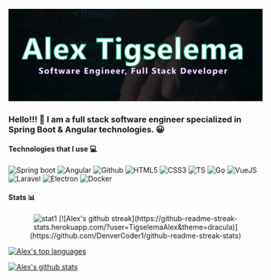 
![title](./hero.png)
### Hello!!! 👋 I am a full stack software engineer specialized in Spring Boot & Angular technologies. :grinning:
#### Technologies that I use :computer:
![Spring boot](https://img.shields.io/badge/Spring_Boot-F2F4F9?style=for-the-badge&logo=spring-boot)
![Angular](https://img.shields.io/badge/Angular-DD0031?style=for-the-badge&logo=angular&logoColor=white)
![Github](https://img.shields.io/badge/GitHub-100000?style=for-the-badge&logo=github&logoColor=white)
![HTML5](https://img.shields.io/badge/HTML5-E34F26?style=for-the-badge&logo=html5&logoColor=white)
![CSS3](https://img.shields.io/badge/CSS3-1572B6?style=for-the-badge&logo=css3&logoColor=white)
![TS](https://img.shields.io/badge/TypeScript-007ACC?style=for-the-badge&logo=typescript&logoColor=white)
![Go](https://img.shields.io/badge/Go-00ADD8?style=for-the-badge&logo=go&logoColor=white)
![VueJS](https://img.shields.io/badge/Vue%20js-35495E?style=for-the-badge&logo=vuedotjs&logoColor=4FC08D)
![Laravel](https://img.shields.io/badge/Laravel-FF2D20?style=for-the-badge&logo=laravel&logoColor=white)
![Electron](https://img.shields.io/badge/Electron-2B2E3A?style=for-the-badge&logo=electron&logoColor=9FEAF9)
![Docker](https://img.shields.io/badge/Docker-2CA5E0?style=for-the-badge&logo=docker&logoColor=white)




#### Stats :bar_chart:

<p align="center">
  <img src="https://github-readme-streak-stats.herokuapp.com/?user=TigselemaAlex&theme=dracula" alt="stat1">
  [![Alex's github streak](https://github-readme-streak-stats.herokuapp.com/?user=TigselemaAlex&theme=dracula)](https://github.com/DenverCoder1/github-readme-streak-stats)
</p>



[![Alex's top languages](https://github-readme-stats.vercel.app/api/top-langs/?username=TigselemaAlex&theme=dracula)](https://github.com/anuraghazra/github-readme-stats)

[![Alex's github stats](https://github-readme-stats.vercel.app/api?username=TigselemaAlex&theme=dracula)](https://github.com/anuraghazra/github-readme-stats)


<!--
**TigselemaAlex/TigselemaAlex** is a ✨ _special_ ✨ repository because its `README.md` (this file) appears on your GitHub profile.

Here are some ideas to get you started:

- 🔭 I’m currently working on ...
- 🌱 I’m currently learning ...
- 👯 I’m looking to collaborate on ...
- 🤔 I’m looking for help with ...
- 💬 Ask me about ...
- 📫 How to reach me: ...
- 😄 Pronouns: ...
- ⚡ Fun fact: ...
-->
